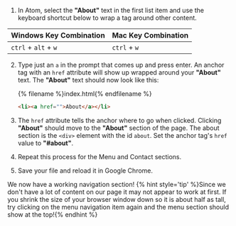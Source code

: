 1. In Atom, select the **"About"** text in the first list item and use the keyboard shortcut below to wrap a tag around other content.

Windows Key Combination|Mac Key Combination
---|---
`ctrl` + `alt` + `w`|`ctrl` + `w`

2. Type just an `a` in the prompt that comes up and press enter. An anchor tag with an `href` attribute will show up wrapped around your **"About"** text. The **"About"** text should now look like this:

    {% filename %}index.html{% endfilename %}
    ```html
    <li><a href="">About</a></li>
    ```

3. The `href` attribute tells the anchor where to go when clicked. Clicking **"About"** should move to the **"About"** section of the page. The about section is the `<div>` element with the id `about`.  Set the anchor tag's `href` value to **"#about"**.

4. Repeat this process for the Menu and Contact sections.  

5. Save your file and reload it in Google Chrome.

We now have a working navigation section!
{% hint style='tip' %}Since we don't have a lot of content on our page it may not appear to work at first.  If you shrink the size of your browser window down so it is about half as tall, try clicking on the menu navigation item again and the menu section should show at the top!{% endhint %}
